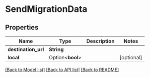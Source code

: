 # SendMigrationData

## Properties

Name | Type | Description | Notes
------------ | ------------- | ------------- | -------------
**destination_url** | **String** |  | 
**local** | Option<**bool**> |  | [optional]

[[Back to Model list]](../README.md#documentation-for-models) [[Back to API list]](../README.md#documentation-for-api-endpoints) [[Back to README]](../README.md)


